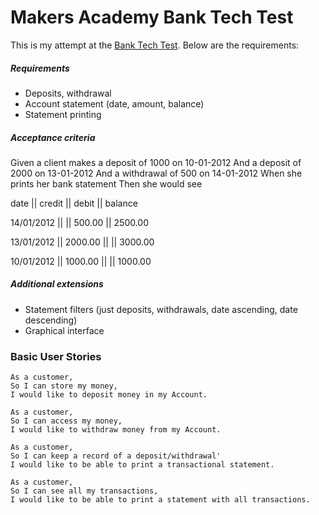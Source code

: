 Makers Academy Bank Tech Test
=============================

This is my attempt at the [Bank Tech Test](https://github.com/makersacademy/bank_tech_test). Below are the requirements:

##### Requirements

  * Deposits, withdrawal
  * Account statement (date, amount, balance)
  * Statement printing

##### Acceptance criteria

Given a client makes a deposit of 1000 on 10-01-2012
And a deposit of 2000 on 13-01-2012
And a withdrawal of 500 on 14-01-2012
When she prints her bank statement
Then she would see

date || credit || debit || balance

14/01/2012 || || 500.00 || 2500.00

13/01/2012 || 2000.00 || || 3000.00

10/01/2012 || 1000.00 || || 1000.00

##### Additional extensions

  * Statement filters (just deposits, withdrawals, date ascending, date descending)
  * Graphical interface

### Basic User Stories

```
As a customer,
So I can store my money,
I would like to deposit money in my Account.

As a customer,
So I can access my money,
I would like to withdraw money from my Account.

As a customer,
So I can keep a record of a deposit/withdrawal'
I would like to be able to print a transactional statement.

As a customer,
So I can see all my transactions,
I would like to be able to print a statement with all transactions.

```
